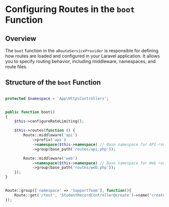 # Configuring Routes in the `boot` Function

## Overview

The `boot` function in the `aRouteServiceProvider` is responsible for defining how routes are loaded and configured in your Laravel application. It allows you to specify routing behavior, including middleware, namespaces, and route files.

## Structure of the `boot` Function

```php

protected $namespace = 'App\Http\Controllers';


public function boot()
{
    $this->configureRateLimiting();

    $this->routes(function () {
        Route::middleware('api')
            ->prefix('api')
            ->namespace($this->namespace) // Base namespace for API routes
            ->group(base_path('routes/api.php'));

        Route::middleware('web')
            ->namespace($this->namespace) // Base namespace for Web routes
            ->group(base_path('routes/web.php'));
    });
}


Route::group(['namespace' => 'SupportTeam'], function(){
    Route::get('/test', 'StudentRecordController@create')->name('create');
});

